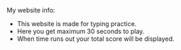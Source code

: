 My website info:

- This website is made for typing practice.
- Here you get maximum 30 seconds to play.
- When time runs out your total score will be displayed.